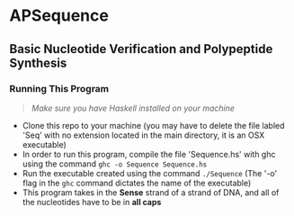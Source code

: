 # APSequence
## Basic Nucleotide Verification and Polypeptide Synthesis


### Running This Program

> *Make sure you have Haskell installed on your machine*

- Clone this repo to your machine (you may have to delete the file labled 'Seq' with no extension located in the main directory, it is an OSX executable)
- In order to run this program, compile the file 'Sequence.hs' with ghc using the command ``` ghc -o Sequence Sequence.hs ```
- Run the executable created using the command ``` ./Sequence ``` (The '-o' flag in the ``` ghc ``` command dictates the name of the executable)
- This program takes in the **Sense** strand of a strand of DNA, and all of the nucleotides have to be in **all caps**



